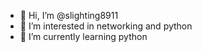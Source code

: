 - 👋 Hi, I’m @slighting8911
- 👀 I’m interested in networking and python
- 🌱 I’m currently learning python

<!---
slighting8911/slighting8911 is a ✨ special ✨ repository because its `README.md` (this file) appears on your GitHub profile.
You can click the Preview link to take a look at your changes.
--->
